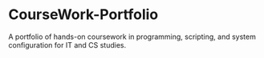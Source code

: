 # CourseWork-Portfolio
A portfolio of hands-on coursework in programming, scripting, and system configuration for IT and CS studies.
